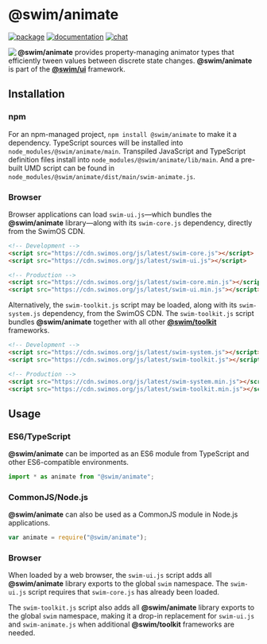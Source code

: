 # @swim/animate

[![package](https://img.shields.io/npm/v/@swim/animate.svg)](https://www.npmjs.com/package/@swim/animate)
[![documentation](https://img.shields.io/badge/doc-TypeDoc-blue.svg)](https://docs.swimos.org/js/latest/modules/_swim_animate.html)
[![chat](https://img.shields.io/badge/chat-Gitter-green.svg)](https://gitter.im/swimos/community)

<a href="https://www.swimos.org"><img src="https://docs.swimos.org/readme/marlin-blue.svg" align="left"></a>

**@swim/animate** provides property-managing animator types that efficiently
tween values between discrete state changes.  **@swim/animate** is part of the
[**@swim/ui**](https://github.com/swimos/swim/tree/master/swim-toolkit-js/swim-ui-js/@swim/ui)
framework.

## Installation

### npm

For an npm-managed project, `npm install @swim/animate` to make it a dependency.
TypeScript sources will be installed into `node_modules/@swim/animate/main`.
Transpiled JavaScript and TypeScript definition files install into
`node_modules/@swim/animate/lib/main`.  And a pre-built UMD script can
be found in `node_modules/@swim/animate/dist/main/swim-animate.js`.

### Browser

Browser applications can load `swim-ui.js`—which bundles the **@swim/animate**
library—along with its `swim-core.js` dependency, directly from the SwimOS CDN.

```html
<!-- Development -->
<script src="https://cdn.swimos.org/js/latest/swim-core.js"></script>
<script src="https://cdn.swimos.org/js/latest/swim-ui.js"></script>

<!-- Production -->
<script src="https://cdn.swimos.org/js/latest/swim-core.min.js"></script>
<script src="https://cdn.swimos.org/js/latest/swim-ui.min.js"></script>
```

Alternatively, the `swim-toolkit.js` script may be loaded, along with its
`swim-system.js` dependency, from the SwimOS CDN.  The `swim-toolkit.js`
script bundles **@swim/animate** together with all other
[**@swim/toolkit**](https://github.com/swimos/swim/tree/master/swim-toolkit-js/@swim/toolkit)
frameworks.

```html
<!-- Development -->
<script src="https://cdn.swimos.org/js/latest/swim-system.js"></script>
<script src="https://cdn.swimos.org/js/latest/swim-toolkit.js"></script>

<!-- Production -->
<script src="https://cdn.swimos.org/js/latest/swim-system.min.js"></script>
<script src="https://cdn.swimos.org/js/latest/swim-toolkit.min.js"></script>
```

## Usage

### ES6/TypeScript

**@swim/animate** can be imported as an ES6 module from TypeScript and other
ES6-compatible environments.

```typescript
import * as animate from "@swim/animate";
```

### CommonJS/Node.js

**@swim/animate** can also be used as a CommonJS module in Node.js applications.

```javascript
var animate = require("@swim/animate");
```

### Browser

When loaded by a web browser, the `swim-ui.js` script adds all
**@swim/animate** library exports to the global `swim` namespace.  The
`swim-ui.js` script requires that `swim-core.js` has already been loaded.

The `swim-toolkit.js` script also adds all **@swim/animate** library
exports to the global `swim` namespace, making it a drop-in replacement for
`swim-ui.js` and `swim-animate.js` when additional **@swim/toolkit** frameworks
are needed.
